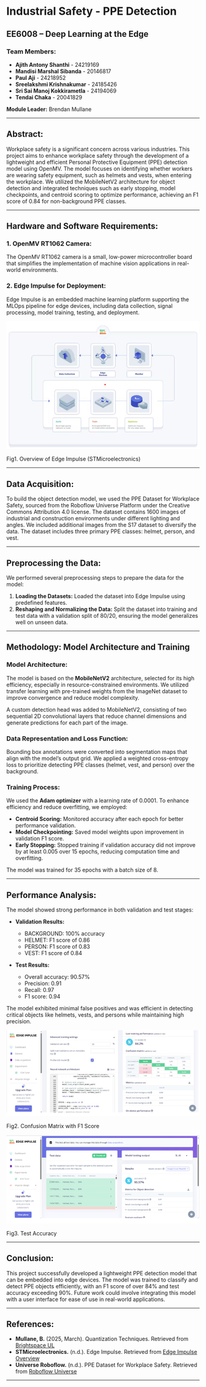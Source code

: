 # Industrial Safety - PPE Detection

## EE6008 – Deep Learning at the Edge

### Team Members:
- **Ajith Antony Shanthi** - 24219169
- **Mandisi Marshal Sibanda** - 20146817
- **Paul Aji** - 24218952
- **Sreelakshmi Krishnakumar** - 24185426
- **Sri Sai Manoj Kokkirametla** - 24194069
- **Tendai Chaka** - 20041829

**Module Leader:** Brendan Mullane

---

## Abstract:
Workplace safety is a significant concern across various industries. This project aims to enhance workplace safety through the development of a lightweight and efficient Personal Protective Equipment (PPE) detection model using OpenMV. The model focuses on identifying whether workers are wearing safety equipment, such as helmets and vests, when entering the workplace. We utilized the MobileNetV2 architecture for object detection and integrated techniques such as early stopping, model checkpoints, and centroid scoring to optimize performance, achieving an F1 score of 0.84 for non-background PPE classes.

---

## Hardware and Software Requirements:

### 1. OpenMV RT1062 Camera:
The OpenMV RT1062 camera is a small, low-power microcontroller board that simplifies the implementation of machine vision applications in real-world environments. 

### 2. Edge Impulse for Deployment:
Edge Impulse is an embedded machine learning platform supporting the MLOps pipeline for edge devices, including data collection, signal processing, model training, testing, and deployment.

![EdgeImpulseWorking](images/edgeimpulseworking.png)

Fig1. Overview of Edge Impulse (STMicroelectronics)

---

## Data Acquisition:
To build the object detection model, we used the PPE Dataset for Workplace Safety, sourced from the Roboflow Universe Platform under the Creative Commons Attribution 4.0 license. The dataset contains 1600 images of industrial and construction environments under different lighting and angles. We included additional images from the S17 dataset to diversify the data. The dataset includes three primary PPE classes: helmet, person, and vest.

---

## Preprocessing the Data:

We performed several preprocessing steps to prepare the data for the model:
1. **Loading the Datasets:** Loaded the dataset into Edge Impulse using predefined features.
2. **Reshaping and Normalizing the Data:** Split the dataset into training and test data with a validation split of 80/20, ensuring the model generalizes well on unseen data.

---

## Methodology: Model Architecture and Training

### Model Architecture:
The model is based on the **MobileNetV2** architecture, selected for its high efficiency, especially in resource-constrained environments. We utilized transfer learning with pre-trained weights from the ImageNet dataset to improve convergence and reduce model complexity. 

A custom detection head was added to MobileNetV2, consisting of two sequential 2D convolutional layers that reduce channel dimensions and generate predictions for each part of the image.

### Data Representation and Loss Function:
Bounding box annotations were converted into segmentation maps that align with the model’s output grid. We applied a weighted cross-entropy loss to prioritize detecting PPE classes (helmet, vest, and person) over the background.

### Training Process:
We used the **Adam optimizer** with a learning rate of 0.0001. To enhance efficiency and reduce overfitting, we employed:
- **Centroid Scoring:** Monitored accuracy after each epoch for better performance validation.
- **Model Checkpointing:** Saved model weights upon improvement in validation F1 score.
- **Early Stopping:** Stopped training if validation accuracy did not improve by at least 0.005 over 15 epochs, reducing computation time and overfitting.

The model was trained for 35 epochs with a batch size of 8.

---

## Performance Analysis:

The model showed strong performance in both validation and test stages:
- **Validation Results:** 
  - BACKGROUND: 100% accuracy
  - HELMET: F1 score of 0.86
  - PERSON: F1 score of 0.83
  - VEST: F1 score of 0.84

- **Test Results:** 
  - Overall accuracy: 90.57%
  - Precision: 0.91
  - Recall: 0.97
  - F1 score: 0.94

The model exhibited minimal false positives and was efficient in detecting critical objects like helmets, vests, and persons while maintaining high precision.

![F1score](images/f1scorewithmatrix.png)

Fig2. Confusion Matrix with F1 Score

![Accuracy](images/accuracytest.png)

Fig3. Test Accuracy

---

## Conclusion:

This project successfully developed a lightweight PPE detection model that can be embedded into edge devices. The model was trained to classify and detect PPE objects efficiently, with an F1 score of over 84% and test accuracy exceeding 90%. Future work could involve integrating this model with a user interface for ease of use in real-world applications.

---

## References:

- **Mullane, B.** (2025, March). Quantization Techniques. Retrieved from [Brightspace UL](https://learn.ul.ie/d2l/le/lessons/49928/topics/858239)
- **STMicroelectronics.** (n.d.). Edge Impulse. Retrieved from [Edge Impulse Overview](https://www.st.com/content/st_com/en/partner/partner-program/partnerpage/Edge_Impulse.html#:~:text=Edge%20Impulse%20is%20an%20embedded,efficiently%20on%20an%20edge%20device)
- **Universe Roboflow.** (n.d.). PPE Dataset for Workplace Safety. Retrieved from [Roboflow Universe](https://universe.roboflow.com/siabar/ppe-dataset-for-workplace-safety/browse?queryText=&pageSize=50&startingIndex=0&browseQuery=true)

---
